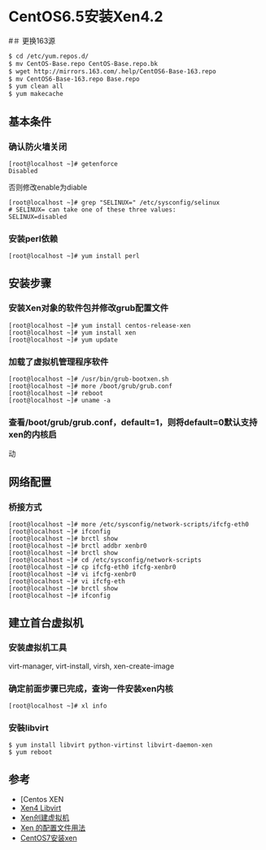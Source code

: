 # CentOS6.5安装Xen4.2

#＃ 更换163源
```sh
$ cd /etc/yum.repos.d/
$ mv CentOS-Base.repo CentOS-Base.repo.bk
$ wget http://mirrors.163.com/.help/CentOS6-Base-163.repo
$ mv CentOS6-Base-163.repo Base.repo
$ yum clean all
$ yum makecache
```

## 基本条件
### 确认防火墙关闭
```
[root@localhost ~]# getenforce
Disabled
```
否则修改enable为diable
```
[root@localhost ~]# grep "SELINUX=" /etc/sysconfig/selinux
# SELINUX= can take one of these three values:
SELINUX=disabled
```

### 安装perl依赖 
```
[root@localhost ~]# yum install perl
```


## 安装步骤
### 安装Xen对象的软件包并修改grub配置文件
```
[root@localhost ~]# yum install centos-release-xen
[root@localhost ~]# yum install xen
[root@localhost ~]# yum update
```

### 加载了虚拟机管理程序软件
```
[root@localhost ~]# /usr/bin/grub-bootxen.sh 
[root@localhost ~]# more /boot/grub/grub.conf
[root@localhost ~]# reboot
[root@localhost ~]# uname -a
```

### 查看/boot/grub/grub.conf，default=1，则将default=0默认支持xen的内核启
动

## 网络配置
### 桥接方式

```
[root@localhost ~]# more /etc/sysconfig/network-scripts/ifcfg-eth0
[root@localhost ~]# ifconfig
[root@localhost ~]# brctl show 
[root@localhost ~]# brctl addbr xenbr0 
[root@localhost ~]# brctl show 
[root@localhost ~]# cd /etc/sysconfig/network-scripts
[root@localhost ~]# cp ifcfg-eth0 ifcfg-xenbr0
[root@localhost ~]# vi ifcfg-xenbr0
[root@localhost ~]# vi ifcfg-eth
[root@localhost ~]# brctl show 
[root@localhost ~]# ifconfig

```

## 建立首台虚拟机
### 安装虚拟机工具
virt-manager,      virt-install,       virsh,       xen-create-image

### 确定前面步骤已完成，查询一件安装xen内核
``` 
[root@localhost ~]# xl info
```

### 安裝libvirt
```
$ yum install libvirt python-virtinst libvirt-daemon-xen
$ yum reboot
```


## 参考
- [Centos XEN[](https://wiki.centos.org/zh/HowTos/Xen)
- [Xen4 Libvirt](https://wiki.centos.org/zh-tw/HowTos/Xen/Xen4QuickStart/Xen4Libvirt)
- [Xen创建虚拟机](http://blog.csdn.net/cybertan/article/details/8365819)
- [Xen 的配置文件用法](https://www.xenproject.org)
- [CentOS7安装xen](http://www.jianshu.com/p/c7eacd56fd90)
